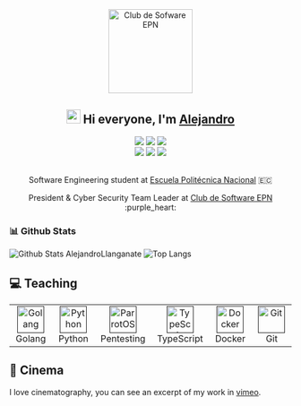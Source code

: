 <!-- Club de Software EPN -->
<div align="center">
<img width="150" alt="Club de Sofware EPN" src="https://user-images.githubusercontent.com/20259832/136831623-d8d043ac-2dfb-472b-a20d-61e76cd3b877.png">
</div>

<!-- Presentation -->
<h2 align="center">
  <img src="https://media.giphy.com/media/hvRJCLFzcasrR4ia7z/giphy.gif" width="25px">
  Hi everyone, I'm <a href="www.alejandrollanganate.com">Alejandro</a>
</h2>

<!-- Social Media -->
<div align="center">
<a target="_blank" href="https://www.linkedin.com/in/alejandro-llanganate-353827199"><img src="https://img.shields.io/badge/-LinkedIn-0077B5?style=for-the-badge&logo=Linkedin&logoColor=white"></img></a>
<a target="_blank" href="https://medium.com/@alejandrollanganate"><img src="https://img.shields.io/badge/-Medium-12100E?style=for-the-badge&logo=Medium&logoColor=white"></img></a>
<a target="_blank" href="https://twitter.com/_llanganate"><img src="https://img.shields.io/badge/-Twitter-1DA1F2?style=for-the-badge&logo=Twitter&logoColor=white"></img></a>
<br>
<img src="https://visitor-badge.glitch.me/badge?page_id=alejandrollanganate.alejandrollanganate"></img>
<img src="https://img.shields.io/github/followers/alejandrollanganate?style=social"></img>
<img src="https://img.shields.io/youtube/channel/subscribers/UC8B4wVokOeu7AMJX9iZWyhA?label=Alejandro%20Llanganate&style=social">
</div>
<br>

<!-- Roles -->
<p align="center">Software Engineering student at <a href="https://www.epn.edu.ec">Escuela Politécnica Nacional</a> 🇪🇨</p>
<p align="center">President & Cyber Security Team Leader at <a href="https://github.com/Club-de-Software-EPN">Club de Software EPN</a> :purple_heart:</p>

### 📊 Github Stats
![Github Stats AlejandroLlanganate](https://github-readme-stats.vercel.app/api?username=alejandrollanganate&count_private=true&show_icons=true&show_owner=true)
![Top Langs](https://github-readme-stats.vercel.app/api/top-langs?username=alejandrollanganate&layout=compact&langs_count=10)

## :computer: Teaching
<div align="center">
	<table>
	  <tr>
	    <td align="center" width="150">
	      <a href="">
		<img src="https://go.dev/blog/go-brand/Go-Logo/PNG/Go-Logo_Blue.png" width="48" height="48" alt="Golang" />
	      </a>
	      <br>Golang
	    </td>
	    <td align="center" width="150">
	      <a href="">
		<img src="https://upload.wikimedia.org/wikipedia/commons/thumb/c/c3/Python-logo-notext.svg/1200px-Python-logo-notext.svg.png" width="48" height="48" alt="Python" />
	      </a>
	      <br>Python
	    </td>
	    <td align="center" width="150">
	      <a href="">
		<img src="https://upload.wikimedia.org/wikipedia/commons/4/45/Parrot_Logo.png" width="48" height="48" alt="ParrotOS" />
	      </a>
	      <br>Pentesting
	    </td>
	    <td align="center" width="150">
	      <a href="">
		<img src="https://upload.wikimedia.org/wikipedia/commons/thumb/4/4c/Typescript_logo_2020.svg/1200px-Typescript_logo_2020.svg.png" width="48" height="48" alt="TypeScript" />
	      </a>
	      <br>TypeScript
	    </td>
	    <td align="center" width="150">
	      <a href="">
		<img src="https://miro.medium.com/max/313/0*gdRrp2BwCB6KnWos." width="48" height="48" alt="Docker" />
	      </a>
	      <br>Docker
	    </td>
	    <td align="center" width="150">
	      <a href="">
		<img src="https://iconape.com/wp-content/png_logo_vector/git-icon.png" width="48" height="48" alt="Git" />
	      </a>
	      <br>Git
	    </td>
	  </tr>
	</table>
</div>
	
## :movie_camera: Cinema

I love cinematography, you can see an excerpt of my work in <a href="https://vimeo.com/168875470" alt="enlace a video reel de Alejandro">vimeo</a>.

